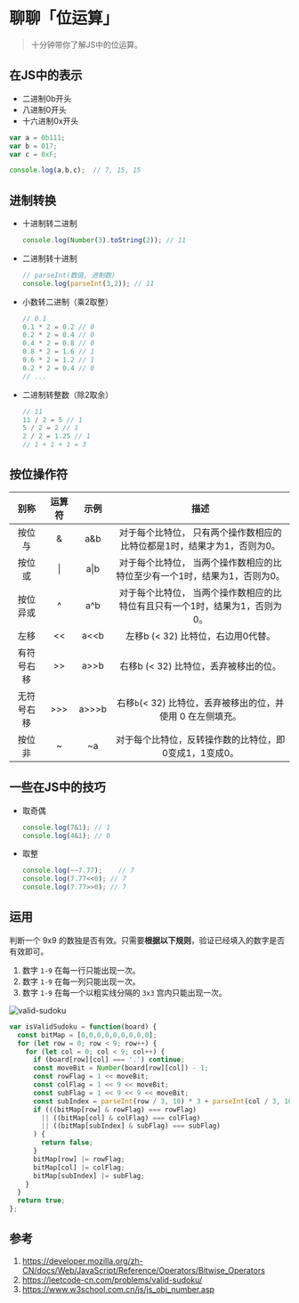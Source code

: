 # 聊聊「位运算」


> 十分钟带你了解JS中的位运算。

## 在JS中的表示

- 二进制0b开头
- 八进制0开头
- 十六进制0x开头

```js
var a = 0b111;
var b = 017;
var c = 0xF;

console.log(a,b,c);  // 7, 15, 15
```

## 进制转换

- 十进制转二进制

  ```js
  console.log(Number(3).toString(2)); // 11
  ```

- 二进制转十进制

  ```js
  // parseInt(数值, 进制数)
  console.log(parseInt(3,2)); // 11
  ```

- 小数转二进制（乘2取整）

  ```js
  // 0.1
  0.1 * 2 = 0.2 // 0
  0.2 * 2 = 0.4 // 0
  0.4 * 2 = 0.8 // 0
  0.8 * 2 = 1.6 // 1
  0.6 * 2 = 1.2 // 1
  0.2 * 2 = 0.4 // 0
  // ...
  ```

- 二进制转整数（除2取余）

  ```js
  // 11
  11 / 2 = 5 // 1
  5 / 2 = 2 // 1
  2 / 2 = 1.25 // 1 
  // 1 + 1 + 1 = 3
  ```

## 按位操作符

|    别称    | 运算符 | 示例  |                             描述                             |
| :--------: | :----: | :---: | :----------------------------------------------------------: |
|   按位与   |   &    |  a&b  | 对于每个比特位， 只有两个操作数相应的比特位都是1时，结果才为1，否则为0。 |
|   按位或   |   \|   | a\|b  | 对于每个比特位， 当两个操作数相应的比特位至少有一个1时，结果为1，否则为0。 |
|  按位异或  |   ^    |  a^b  | 对于每个比特位， 当两个操作数相应的比特位有且只有一个1时，结果为1，否则为0。 |
|    左移    |   <<   | a<<b  |              左移b (< 32) 比特位，右边用0代替。              |
| 有符号右移 |   >>   | a>>b  |            右移b (< 32) 比特位，丢弃被移出的位。             |
| 无符号右移 |  >>>   | a>>>b | 右移` b `(< 32) 比特位，丢弃被移出的位，并使用 0 在左侧填充。 |
|   按位非   |   ~    |  ~a   |    对于每个比特位，反转操作数的比特位，即0变成1，1变成0。    |

## 一些在JS中的技巧

- 取奇偶

  ```js
  console.log(7&1); // 1
  console.log(4&1); // 0
  ```

- 取整

  ```js
  console.log(~~7.77);    // 7
  console.log(7.77<<0); // 7
  console.log(7.77>>0); // 7
  ```

## 运用

判断一个 9x9 的数独是否有效。只需要**根据以下规则**，验证已经填入的数字是否有效即可。

1. 数字 `1-9` 在每一行只能出现一次。
2. 数字 `1-9` 在每一列只能出现一次。
3. 数字 `1-9` 在每一个以粗实线分隔的 `3x3` 宫内只能出现一次。

![valid-sudoku](/images/bit/valid-sudoku.png)

```js
var isValidSudoku = function(board) {
  const bitMap = [0,0,0,0,0,0,0,0,0];
  for (let row = 0; row < 9; row++) {
    for (let col = 0; col < 9; col++) {
      if (board[row][col] === '.') continue;
      const moveBit = Number(board[row][col]) - 1;
      const rowFlag = 1 << moveBit;
      const colFlag = 1 << 9 << moveBit;
      const subFlag = 1 << 9 << 9 << moveBit;
      const subIndex = parseInt(row / 3, 10) * 3 + parseInt(col / 3, 10);
      if (((bitMap[row] & rowFlag) === rowFlag)
        || ((bitMap[col] & colFlag) === colFlag)
        || ((bitMap[subIndex] & subFlag) === subFlag)
      ) {
        return false;
      }
      bitMap[row] |= rowFlag;
      bitMap[col] |= colFlag;
      bitMap[subIndex] |= subFlag;
    }
  }
  return true;
};
```

## 参考

1. https://developer.mozilla.org/zh-CN/docs/Web/JavaScript/Reference/Operators/Bitwise_Operators
2. https://leetcode-cn.com/problems/valid-sudoku/
3. https://www.w3school.com.cn/js/js_obj_number.asp


